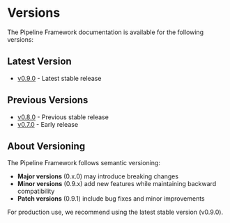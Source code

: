 # Versions

The Pipeline Framework documentation is available for the following versions:

## Latest Version

- [v0.9.0](/) - Latest stable release

## Previous Versions

- [v0.8.0](/v0.8.0/) - Previous stable release
- [v0.7.0](/v0.7.0/) - Early release

## About Versioning

The Pipeline Framework follows semantic versioning:
- **Major versions** (0.x.0) may introduce breaking changes
- **Minor versions** (0.9.x) add new features while maintaining backward compatibility
- **Patch versions** (0.9.1) include bug fixes and minor improvements

For production use, we recommend using the latest stable version (v0.9.0).